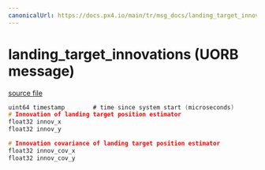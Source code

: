 ```yaml
---
canonicalUrl: https://docs.px4.io/main/tr/msg_docs/landing_target_innovations
---
```


# landing_target_innovations (UORB message)



[source file](https://github.com/PX4/PX4-Autopilot/blob/release/1.13/msg/landing_target_innovations.msg)

```c
uint64 timestamp        # time since system start (microseconds)
# Innovation of landing target position estimator
float32 innov_x
float32 innov_y

# Innovation covariance of landing target position estimator
float32 innov_cov_x
float32 innov_cov_y

```
